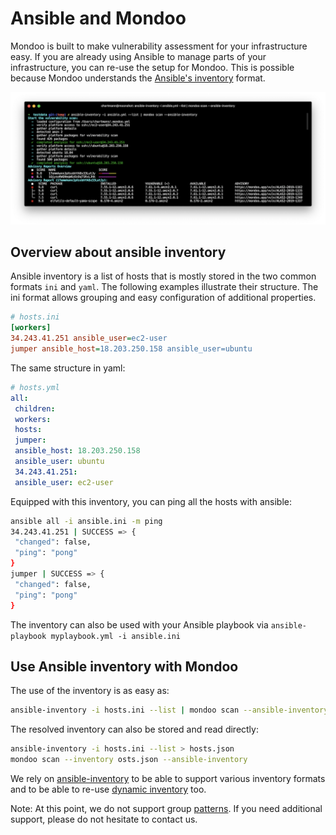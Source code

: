# Ansible and Mondoo

Mondoo is built to make vulnerability assessment for your infrastructure easy. If you are already using Ansible to manage parts of your infrastructure, you can re-use the setup for Mondoo. This is possible because Mondoo understands the [Ansible's inventory](https://docs.ansible.com/ansible/latest/user_guide/intro_inventory.html) format.

![Mondoo using Ansible inventory](../assets/ansible-inventory.png)

## Overview about ansible inventory

Ansible inventory is a list of hosts that is mostly stored in the two common formats `ini` and `yaml`. The following examples illustrate their structure. The ini format allows grouping and easy configuration of additional properties.

```ini
# hosts.ini
[workers]
34.243.41.251 ansible_user=ec2-user
jumper ansible_host=18.203.250.158 ansible_user=ubuntu
```

The same structure in yaml:

```yml
# hosts.yml
all:
 children:
 workers:
 hosts:
 jumper:
 ansible_host: 18.203.250.158
 ansible_user: ubuntu
 34.243.41.251:
 ansible_user: ec2-user
```

Equipped with this inventory, you can ping all the hosts with ansible:

```bash
ansible all -i ansible.ini -m ping
34.243.41.251 | SUCCESS => {
 "changed": false, 
 "ping": "pong"
}
jumper | SUCCESS => {
 "changed": false, 
 "ping": "pong"
}
```

The inventory can also be used with your Ansible playbook via `ansible-playbook myplaybook.yml -i ansible.ini`

## Use Ansible inventory with Mondoo

The use of the inventory is as easy as:

```bash
ansible-inventory -i hosts.ini --list | mondoo scan --ansible-inventory
```

The resolved inventory can also be stored and read directly:

```bash
ansible-inventory -i hosts.ini --list > hosts.json
mondoo scan --inventory osts.json --ansible-inventory
```

We rely on [ansible-inventory](https://docs.ansible.com/ansible/latest/cli/ansible-inventory.html) to be able to support various inventory formats and to be able to re-use [dynamic inventory](https://docs.ansible.com/ansible/latest/user_guide/intro_dynamic_inventory.html) too.

Note: At this point, we do not support group [patterns](https://docs.ansible.com/ansible/latest/user_guide/intro_patterns.html). If you need additional support, please do not hesitate to contact us.